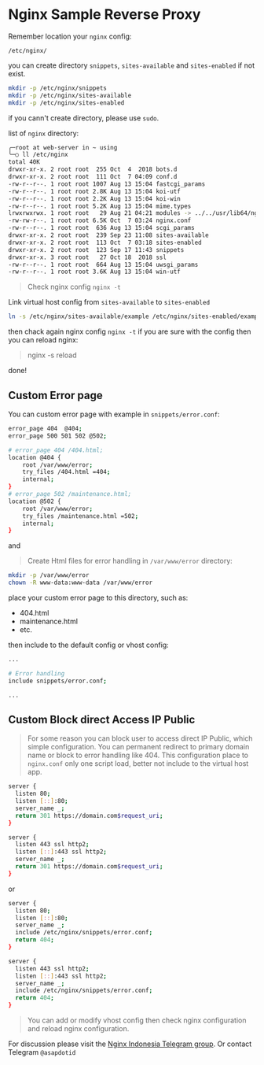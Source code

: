 # Nginx Sample Reverse Proxy

Remember location your `nginx` config:

`/etc/nginx/`

you can create directory `snippets`, `sites-available` and `sites-enabled` if not exist.

``` bash
mkdir -p /etc/nginx/snippets
mkdir -p /etc/nginx/sites-available
mkdir -p /etc/nginx/sites-enabled
```

if you cann't create directory, please use `sudo`.

list of `nginx` directory:

``` bash
╭─root at web-server in ~ using
╰─○ ll /etc/nginx
total 40K
drwxr-xr-x. 2 root root  255 Oct  4  2018 bots.d
drwxr-xr-x. 2 root root  111 Oct  7 04:09 conf.d
-rw-r--r--. 1 root root 1007 Aug 13 15:04 fastcgi_params
-rw-r--r--. 1 root root 2.8K Aug 13 15:04 koi-utf
-rw-r--r--. 1 root root 2.2K Aug 13 15:04 koi-win
-rw-r--r--. 1 root root 5.2K Aug 13 15:04 mime.types
lrwxrwxrwx. 1 root root   29 Aug 21 04:21 modules -> ../../usr/lib64/nginx/modules
-rw-rw-r--. 1 root root 6.5K Oct  7 03:24 nginx.conf
-rw-r--r--. 1 root root  636 Aug 13 15:04 scgi_params
drwxr-xr-x. 2 root root  239 Sep 23 11:08 sites-available
drwxr-xr-x. 2 root root  113 Oct  7 03:18 sites-enabled
drwxr-xr-x. 2 root root  123 Sep 17 11:43 snippets
drwxr-xr-x. 3 root root   27 Oct 18  2018 ssl
-rw-r--r--. 1 root root  664 Aug 13 15:04 uwsgi_params
-rw-r--r--. 1 root root 3.6K Aug 13 15:04 win-utf
```

> Check nginx config `nginx -t`

Link virtual host config from `sites-available` to `sites-enabled`

``` bash
ln -s /etc/nginx/sites-available/example /etc/nginx/sites-enabled/example
```

then chack again nginx config `nginx -t` if you are sure with the config then you can reload nginx:

> nginx -s reload

done!

## Custom Error page

You can custom error page with example in `snippets/error.conf`:

``` bash
error_page 404  @404;
error_page 500 501 502 @502;

# error_page 404 /404.html;
location @404 {
	root /var/www/error;
	try_files /404.html =404;
	internal;
}
# error_page 502 /maintenance.html;
location @502 {
    root /var/www/error;
    try_files /maintenance.html =502;
    internal;
}
```

and

> Create Html files for error handling in `/var/www/error` directory:

``` bash
mkdir -p /var/www/error
chown -R www-data:www-data /var/www/error
```

place your custom error page to this directory, such as:

- 404.html
- maintenance.html
- etc.

then include to the default config or vhost config:

``` bash
...

# Error handling
include snippets/error.conf;

...
```

## Custom Block direct Access IP Public

> For some reason you can block user to access direct IP Public, which simple configuration.
> You can permanent redirect to primary domain name or block to error handling like 404.
> This configuration place to `nginx.conf` only one script load, better not include to the virtual host app.

``` bash
server {
  listen 80;
  listen [::]:80;     
  server_name _;
  return 301 https://domain.com$request_uri;
}

server {
  listen 443 ssl http2;
  listen [::]:443 ssl http2;      
  server_name _;
  return 301 https://domain.com$request_uri;
}
```

or

``` bash
server {
  listen 80;
  listen [::]:80;     
  server_name _;
  include /etc/nginx/snippets/error.conf;
  return 404;
}

server {
  listen 443 ssl http2;
  listen [::]:443 ssl http2;      
  server_name _;
  include /etc/nginx/snippets/error.conf;
  return 404;
}
```

> You can add or modify vhost config then check nginx configuration and reload nginx configuration.

For discussion please visit the [Nginx Indonesia Telegram group](https://t.me/id_nginx).
Or contact Telegram `@asapdotid`
